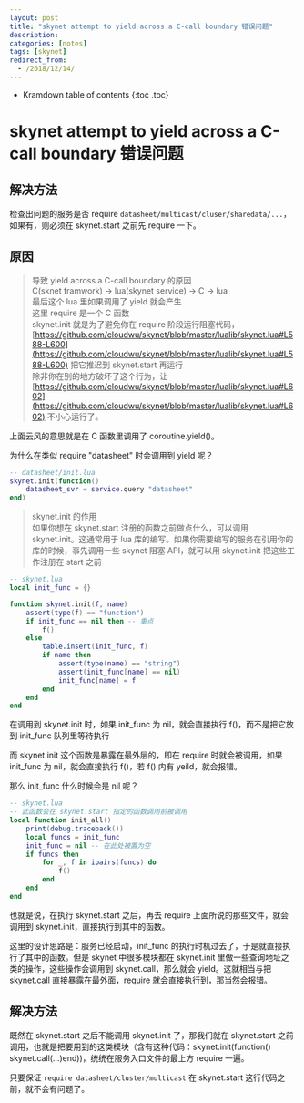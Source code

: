 ```yaml
---
layout: post
title: "skynet attempt to yield across a C-call boundary 错误问题"
description:
categories: [notes]
tags: [skynet]
redirect_from:
  - /2018/12/14/
---
```


* Kramdown table of contents
{:toc .toc}

# skynet attempt to yield across a C-call boundary 错误问题

## 解决方法
检查出问题的服务是否 require `datasheet/multicast/cluser/sharedata/...`，如果有，则必须在 skynet.start 之前先 require 一下。

## 原因
> 导致 yield across a C-call boundary 的原因  
> C(sknet framwork) -> lua(skynet service) -> C -> lua  
> 最后这个 lua 里如果调用了 yield 就会产生  
> 这里 require 是一个 C 函数  
> skynet.init 就是为了避免你在 require 阶段运行阻塞代码， [https://github.com/cloudwu/skynet/blob/master/lualib/skynet.lua#L588-L600](https://github.com/cloudwu/skynet/blob/master/lualib/skynet.lua#L588-L600) 把它推迟到 skynet.start 再运行  
> 除非你在别的地方破坏了这个行为，让 [https://github.com/cloudwu/skynet/blob/master/lualib/skynet.lua#L602](https://github.com/cloudwu/skynet/blob/master/lualib/skynet.lua#L602) 不小心运行了。


上面云风的意思就是在 C 函数里调用了 coroutine.yield()。

为什么在类似 require "datasheet" 时会调用到 yield 呢？

~~~ lua
-- datasheet/init.lua
skynet.init(function()
    datasheet_svr = service.query "datasheet"
end)
~~~

> skynet.init 的作用  
> 如果你想在 skynet.start 注册的函数之前做点什么，可以调用 skynet.init。这通常用于 lua 库的编写。如果你需要编写的服务在引用你的库的时候，事先调用一些 skynet 阻塞 API，就可以用 skynet.init 把这些工作注册在 start 之前

~~~ lua
-- skynet.lua
local init_func = {}

function skynet.init(f, name)
    assert(type(f) == "function")
    if init_func == nil then -- 重点
        f()
    else
        table.insert(init_func, f)
        if name then
            assert(type(name) == "string")
            assert(init_func[name] == nil)
            init_func[name] = f
        end
    end
end
~~~

在调用到 skynet.init 时，如果 init_func 为 nil，就会直接执行 f()，而不是把它放到 init_func 队列里等待执行

而 skynet.init 这个函数是暴露在最外层的，即在 require 时就会被调用，如果 init_func 为 nil，就会直接执行 f()，若 f() 内有 yeild，就会报错。

那么 init_func 什么时候会是 nil 呢？

~~~ lua
-- skynet.lua
-- 此函数会在 skynet.start 指定的函数调用前被调用
local function init_all()
    print(debug.traceback())
    local funcs = init_func
    init_func = nil -- 在此处被置为空
    if funcs then
        for _, f in ipairs(funcs) do
            f()
        end
    end
end
~~~

也就是说，在执行 skynet.start 之后，再去 require 上面所说的那些文件，就会调用到 skynet.init，直接执行到其中的函数。

这里的设计思路是：服务已经启动，init_func 的执行时机过去了，于是就直接执行了其中的函数。但是 skynet 中很多模块都在 skynet.init 里做一些查询地址之类的操作，这些操作会调用到 skynet.call，那么就会 yield。这就相当与把 skynet.call 直接暴露在最外面，require 就会直接执行到，那当然会报错。

## 解决方法

既然在 skynet.start 之后不能调用 skynet.init 了，那我们就在 skynet.start 之前调用，也就是把要用到的这类模块（含有这种代码：skynet.init(function() skynet.call(…)end))，统统在服务入口文件的最上方 require 一遍。

只要保证 `require datasheet/cluster/multicast` 在 skynet.start 这行代码之前，就不会有问题了。